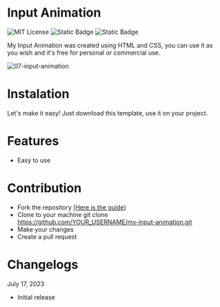 # Input Animation
![MIT License](https://img.shields.io/badge/Author-S1mon009-blue.svg) ![Static Badge](https://img.shields.io/badge/HTML-html?logo=html5&labelColor=%23595959&color=%23E34F26)
 ![Static Badge](https://img.shields.io/badge/CSS-js?logo=css3&labelColor=%23595959&color=%231572B6) 

My Input Animation was created using HTML and CSS, you can use it as you wish and it's free for personal or commercial use.

![07-input-animation](https://github.com/S1mon009/HTML-CSS-Bootstrap/assets/105738321/e5c64f3e-fac9-4c13-b31c-2a08c62ac53a)

# Instalation
Let's make it easy! Just download this template, use it on your project.

# Features
- Easy to use

# Contribution
- Fork the repository [(Here is the guide)](https://docs.github.com/en/get-started/quickstart/fork-a-repo)
- Clone to your machine git clone https://github.com/YOUR_USERNAME/my-input-animation.git
- Make your changes
- Create a pull request

# Changelogs
July 17, 2023
* Initial release
